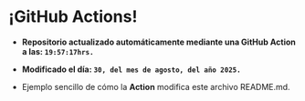 # ¡GitHub Actions!
* **Repositorio actualizado automáticamente mediante una GitHub Action a las: `19:57:17hrs.`**
* **Modificado el día: `30, del mes de agosto, del año 2025.`**

* Ejemplo sencillo de cómo la **Action** modifica este archivo README.md.
